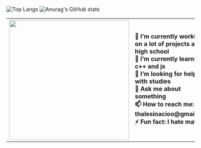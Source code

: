 <table>
  <tr>
    <th>
      <div id="header" align="right">
  <img src="https://media.giphy.com/media/SWoSkN6DxTszqIKEqv/giphy.gif" width="320"/>  
</div>
  </th>
  <th>
    <div id="head" align="left">
🔭 I’m currently working on a lot of projects and high school<br>
🌱 I’m currently learning c++ and js <br>
🤔 I’m looking for help with studies<br>
💬 Ask me about something<br>
📫 How to reach me: thalesinacioo@gmail.com<br>
⚡ Fun fact: I hate math<br>
      </div>
  </th>
  </tr>
  

![Top Langs](https://github-readme-stats.vercel.app/api/top-langs/?username=thalesinacioo&langs_count=5&theme=flag-india&)
![Anurag's GitHub stats](https://github-readme-stats.vercel.app/api?username=thalesinacioo&show_icons=true&theme=flag-india)<br>
